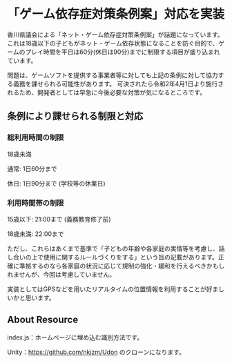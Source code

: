 # 「ゲーム依存症対策条例案」対応を実装
香川県議会による「ネット・ゲーム依存症対策条例案」が話題になっています。
これは18歳以下の子どもがネット・ゲーム依存状態になることを防ぐ目的で、ゲームのプレイ時間を平日は60分(休日は90分)までに制限する項目が盛り込まれています。

問題は、ゲームソフトを提供する事業者等に対しても上記の条例に対して協力する義務を課せられる可能性があります。
可決されたら令和2年4月1日より施行されるため、開発者としては早急に今後必要な対策が気になるところです。

## 条例により課せられる制限と対応
### 総利用時間の制限

 18歳未満

通常: 1日60分まで

休日: 1日90分まで (学校等の休業日)

### 利用時間帯の制限

15歳以下: 21:00まで (義務教育修了前)

18歳未満: 22:00まで

ただし、これらはあくまで基準で「子どもの年齢や各家庭の実情等を考慮し、話し合いの上で使用に関するルールづくりをする」という旨の記載があります。正確に準拠するのなら各家庭の状況に応じて規制の強化・緩和を行えるべきかもしれませんが、今回は考慮していません。

実装としてはGPSなどを用いたリアルタイムの位置情報を利用することが好ましいかと思います。


## About Resource
index.js：ホームページに埋め込む識別方法です。

Unity：https://github.com/nkjzm/Udon のクローンになります。
